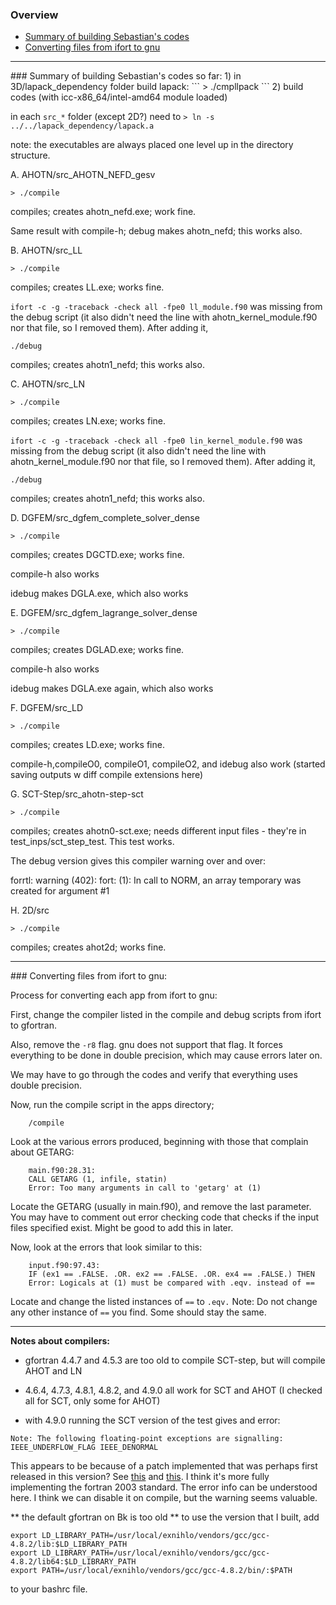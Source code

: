 ### Overview
* [Summary of building Sebastian's codes](#SSummary)
* [Converting files from ifort to gnu](#gnu_build)


***
<a name="SSummary"/>
### Summary of building Sebastian's codes so far:
1) in 3D/lapack_dependency folder build lapack:
```
> ./cmpllpack
```
2) build codes (with icc-x86_64/intel-amd64 module loaded)

in each `src_*` folder (except 2D?) need to `> ln -s ../../lapack_dependency/lapack.a`

note: the executables are always placed one level up in the directory structure.

A. AHOTN/src_AHOTN_NEFD_gesv
```
> ./compile
```
compiles; creates ahotn_nefd.exe; work fine.

Same result with compile-h; debug makes ahotn_nefd; this works also.

B. AHOTN/src_LL
```
> ./compile
```
compiles; creates LL.exe; works fine.

`ifort -c -g -traceback -check all -fpe0 ll_module.f90` was missing from the debug script (it also didn't need the line with ahotn_kernel_module.f90 nor that file, so I removed them). After adding it,
```
./debug 
```
compiles; creates ahotn1_nefd; this works also.

 

C. AHOTN/src_LN
```
> ./compile
```
compiles; creates LN.exe;  works fine.

`ifort -c -g -traceback -check all -fpe0 lin_kernel_module.f90` was missing from the debug script (it also didn't need the line with ahotn_kernel_module.f90 nor that file, so I removed them). After adding it,
```
./debug 
```
compiles; creates ahotn1_nefd; this works also.

D. DGFEM/src_dgfem_complete_solver_dense
```
> ./compile
```
compiles; creates DGCTD.exe; works fine.

compile-h also works

idebug makes DGLA.exe, which also works

E. DGFEM/src_dgfem_lagrange_solver_dense
```
> ./compile
```
compiles; creates DGLAD.exe; works fine.

compile-h also works

idebug makes DGLA.exe again, which also works

F. DGFEM/src_LD
```
> ./compile
```
compiles; creates LD.exe; works fine.

compile-h,compileO0, compileO1, compileO2, and idebug also work (started saving outputs w diff compile extensions here)

G. SCT-Step/src_ahotn-step-sct
```
> ./compile
```
compiles; creates ahotn0-sct.exe; needs different input files - they're in test_inps/sct_step_test. This test works.

The debug version gives this compiler warning over and over:

forrtl: warning (402): fort: (1): In call to NORM, an array temporary was created for argument #1

H. 2D/src
```
> ./compile
```
compiles; creates ahot2d; works fine.


***
<a name="gnu_build"/>
### Converting files from ifort to gnu:

Process for converting each app from ifort to gnu:

First, change the compiler listed in the compile and debug scripts from ifort to gfortran. 

Also, remove the `-r8` flag.  gnu does not support that flag.  It forces everything to be done in double precision, which may cause errors later on.

We may have to go through the codes and verify that everything uses double precision.

Now, run the compile script in the apps directory;
```
    /compile
```
Look at the various errors produced, beginning with those that complain about GETARG:
```
    main.f90:28.31:
    CALL GETARG (1, infile, statin)
    Error: Too many arguments in call to 'getarg' at (1)
```
Locate the GETARG (usually in main.f90), and remove the last parameter.  You may have to comment out
error checking code that checks if the input files specified exist.  Might be good to add this in later.

Now, look at the errors that look similar to this:
```
    input.f90:97.43:
    IF (ex1 == .FALSE. .OR. ex2 == .FALSE. .OR. ex4 == .FALSE.) THEN
    Error: Logicals at (1) must be compared with .eqv. instead of ==
```
Locate and change the listed instances of `==` to `.eqv.`
Note:  Do not change any other instance of `==` you find.  Some should stay the same.

***

**Notes about compilers:**

- gfortran 4.4.7 and 4.5.3 are too old to compile SCT-step, but will compile AHOT and LN

- 4.6.4, 4.7.3, 4.8.1, 4.8.2, and 4.9.0 all work for SCT and AHOT (I checked all for SCT, only some for AHOT)

- with 4.9.0 running the SCT version of the test gives and error: 
```
Note: The following floating-point exceptions are signalling: IEEE_UNDERFLOW_FLAG IEEE_DENORMAL
```
This appears to be because of a patch implemented that was perhaps first released in this version? See [this](https://gcc.gnu.org/ml/fortran/2013-06/msg00072.html) and [this](https://gcc.gnu.org/ml/fortran/2013-06/msg00098.html). I think it's more fully implementing the fortran 2003 standard. The error info can be understood here. I think we can disable it on compile, but the warning seems valuable. 

 

** the default gfortran on Bk is too old **
to use the version that I built, add
```
export LD_LIBRARY_PATH=/usr/local/exnihlo/vendors/gcc/gcc-4.8.2/lib:$LD_LIBRARY_PATH
export LD_LIBRARY_PATH=/usr/local/exnihlo/vendors/gcc/gcc-4.8.2/lib64:$LD_LIBRARY_PATH
export PATH=/usr/local/exnihlo/vendors/gcc/gcc-4.8.2/bin/:$PATH
```
to your bashrc file. 